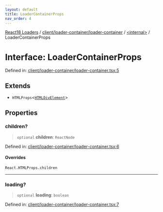 ```yaml
---
layout: default
title: LoaderContainerProps
nav_order: 4
---
```


[React18 Loaders](../../../../../modules.md) / [client/loader-container/loader-container](../../README.md) / [\<internal\>](../README.md) / LoaderContainerProps

# Interface: LoaderContainerProps

Defined in: [client/loader-container/loader-container.tsx:5](https://github.com/react18-tools/turborepo-template/blob/6bca4da1020e7e35dd88f35809b83bb7f7d5a943/lib/src/client/loader-container/loader-container.tsx#L5)

## Extends

- `HTMLProps`\<[`HTMLDivElement`](https://developer.mozilla.org/docs/Web/API/HTMLDivElement)\>

## Properties

### children?

> `optional` **children**: `ReactNode`

Defined in: [client/loader-container/loader-container.tsx:6](https://github.com/react18-tools/turborepo-template/blob/6bca4da1020e7e35dd88f35809b83bb7f7d5a943/lib/src/client/loader-container/loader-container.tsx#L6)

#### Overrides

`React.HTMLProps.children`

---

### loading?

> `optional` **loading**: `boolean`

Defined in: [client/loader-container/loader-container.tsx:7](https://github.com/react18-tools/turborepo-template/blob/6bca4da1020e7e35dd88f35809b83bb7f7d5a943/lib/src/client/loader-container/loader-container.tsx#L7)
